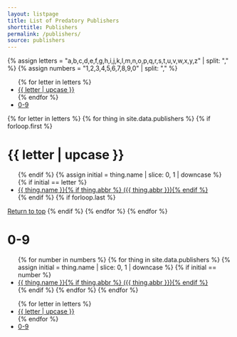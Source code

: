 ```yaml
---
layout: listpage
title: List of Predatory Publishers
shorttitle: Publishers
permalink: /publishers/
source: publishers
---
```


{% assign letters = "a,b,c,d,e,f,g,h,i,j,k,l,m,n,o,p,q,r,s,t,u,v,w,x,y,z" | split: "," %}
{% assign numbers = "1,2,3,4,5,6,7,8,9,0" | split: "," %}

<ul class="listpage">
{% for letter in letters %}
<li><a href="#{{ letter | upcase }}">{{ letter | upcase }}</a></li>
{% endfor %}
<li><a href="#0-9">0-9</a></li>
</ul>

{% for letter in letters %}
  {% for thing in site.data.publishers %}
    {% if forloop.first %}
<h1 id="{{ letter | upcase }}" class="listpage">{{ letter | upcase }}</h1>
<ul>
    {% endif %}
    {% assign initial = thing.name | slice: 0, 1 | downcase %}
    {% if initial == letter %}
<li><a href="{{ thing.url }}" target="_blank">{{ thing.name }}{% if thing.abbr %}&nbsp;({{ thing.abbr }}){% endif %}</a></li>
    {% endif %}
    {% if forloop.last %}
</ul>
<a href="#">Return to top</a>
    {% endif %}
  {% endfor %}
{% endfor %}
<h1 id="0-9">0-9</h1>
<ul>
{% for number in numbers %}
  {% for thing in site.data.publishers %}
    {% assign initial = thing.name | slice: 0, 1 | downcase %}
    {% if initial == number %}
<li><a href="{{ thing.url }}" target="_blank">{{ thing.name }}{% if thing.abbr %}&nbsp;({{ thing.abbr }}){% endif %}</a></li>
    {% endif %}
  {% endfor %}
{% endfor %}
</ul>

<ul class="listpage">
{% for letter in letters %}
<li><a href="#{{ letter | upcase }}">{{ letter | upcase }}</a></li>
{% endfor %}
<li><a href="#0-9">0-9</a></li>
</ul>